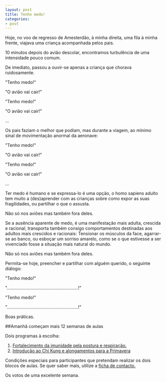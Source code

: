 ```yaml
---
layout: post
title: Tenho medo! 
categories:
- post
---
```

Hoje, no voo de regresso de Amesterdão, à minha direita, uma fila à minha frente, viajava uma criança acompanhada pelos pais.

10 minutos depois do avião descolar, encontramos turbulência de uma intensidade pouco comum. 

De imediato, passou a ouvir-se apenas a criança que chorava ruidosamente. 

"Tenho medo!"

"O avião vai cair!"

"Tenho medo!"

"O avião vai cair!"

…

Os pais faziam o melhor que podiam, mas durante a viagem, ao mínimo sinal de movimentação anormal da aeronave: 

"Tenho medo!"

"O avião vai cair!"

"Tenho medo!"

"O avião vai cair!"

…

Ter medo é humano e se expressa-lo é uma opção, o homo sapiens adulto tem muito a (des)aprender com as crianças sobre como expor as suas fragilidades, ou partilhar o que o assusta. 

Não só nos aviões mas também fora deles. 

Se a ausência aparente de medo, é uma manifestação mais adulta, crescida e racional, transporta também consigo comportamentos destinadas aos adultos mais crescidos e racionais: Tensionar os músculos da face, agarrar-se ao banco, ou esboçar um sorriso amarelo, como se o que estivesse a ser vivenciado fosse a situação mais natural do mundo. 

Não só nos aviões mas também fora deles.

Permita-se hoje, preencher e partilhar com alguém querido, o seguinte diálogo: 

"Tenho medo!"

"…………………………………………………!"

"Tenho medo!"

"…………………………………………………!"


Boas práticas.


##Amanhã começam mais 12 semanas de aulas

Dois programas à escolha:

1. [Fortalecimento da imunidade pela postura e respiração.](http://lourencoazevedo.com/imunidade.html)
2. [Introdução ao Chi Kung e alongamentos para a Primavera](http://lourencoazevedo.com/zero.html)  

Condições especiais para participantes que pretendam realizar os dois blocos de aulas. Se quer saber mais, utilize a [ficha de contacto.](http://lourencoazevedo.con/contacto.html)

Os votos de uma excelente semana.  
